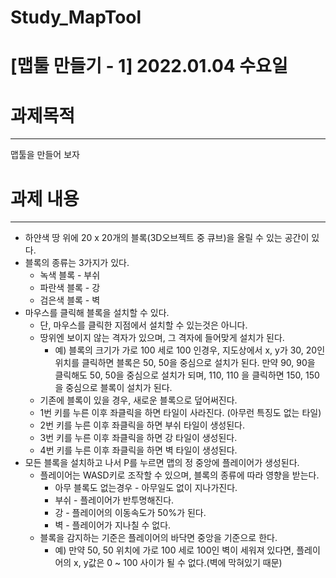 # Study_MapTool
 
# [맵툴 만들기 - 1] 2022.01.04 수요일

# 과제목적

---

맵툴을 만들어 보자

# 과제 내용

---

- 하얀색 땅 위에 20 x 20개의 블록(3D오브젝트 중 큐브)을 올릴 수 있는 공간이 있다.
- 블록의 종류는 3가지가 있다.
    - 녹색 블록 - 부쉬
    - 파란색 블록 - 강
    - 검은색 블록 - 벽
- 마우스를 클릭해 블록을 설치할 수 있다.
    - 단, 마우스를 클릭한 지점에서 설치할 수 있는것은 아니다.
    - 땅위엔 보이지 않는 격자가 있으며, 그 격자에 들어맞게 설치가 된다.
        - 예) 블록의 크기가 가로 100 세로 100 인경우, 지도상에서 x, y가 30, 20인 위치를 클릭하면 블록은 50, 50을 중심으로 설치가 된다. 만약 90, 90을 클릭해도 50, 50을 중심으로 설치가 되며, 110, 110 을 클릭하면 150, 150을 중심으로 블록이 설치가 된다.
    - 기존에 블록이 있을 경우, 새로운 블록으로 덮어써진다.
    - 1번 키를 누른 이후 좌클릭을 하면 타일이 사라진다. (아무런 특징도 없는 타일)
    - 2번 키를 누른 이후 좌클릭을 하면 부쉬 타일이 생성된다.
    - 3번 키를 누른 이후 좌클릭을 하면 강 타일이 생성된다.
    - 4번 키를 누른 이후 좌클릭을 하면 벽 타일이 생성된다.
- 모든 블록을 설치하고 나서 P를 누르면 맵의 정 중앙에 플레이어가 생성된다.
    - 플레이어는 WASD키로 조작할 수 있으며, 블록의 종류에 따라 영향을 받는다.
        - 아무 블록도 없는경우 - 아무일도 없이 지나가진다.
        - 부쉬 - 플레이어가 반투명해진다.
        - 강 - 플레이어의 이동속도가 50%가 된다.
        - 벽 - 플레이어가 지나칠 수 없다.
    - 블록을 감지하는 기준은 플레이어의 바닥면 중앙을 기준으로 한다.
        - 예) 만약 50, 50 위치에 가로 100 세로 100인 벽이 세워져 있다면, 플레이어의 x, y값은 0 ~ 100 사이가 될 수 없다.(벽에 막혀있기 때문)